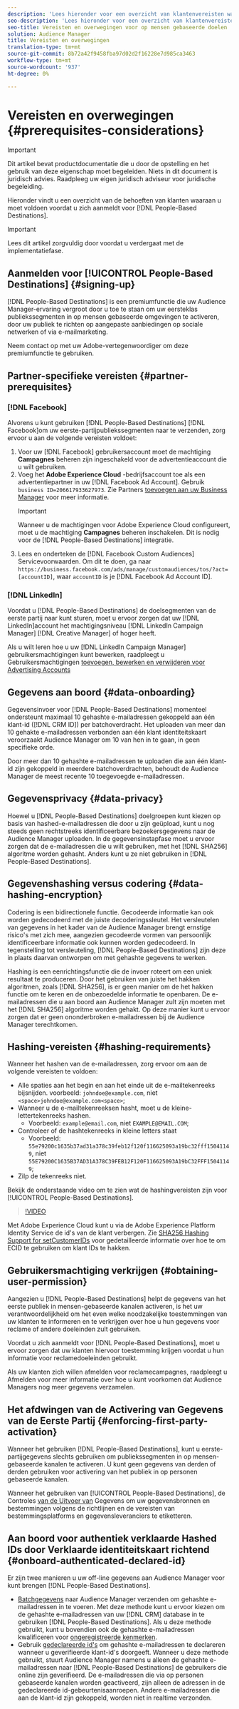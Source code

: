 ```yaml
---
description: 'Lees hieronder voor een overzicht van klantenvereisten waaraan u moet voldoen alvorens zich voor op mensen-Gebaseerde Doelen te ondertekenen.  '
seo-description: 'Lees hieronder voor een overzicht van klantenvereisten waaraan u moet voldoen alvorens zich voor op mensen-Gebaseerde Doelen te ondertekenen.  '
seo-title: Vereisten en overwegingen voor op mensen gebaseerde doelen
solution: Audience Manager
title: Vereisten en overwegingen
translation-type: tm+mt
source-git-commit: 8b72a42f9458fba97d02d2f16228e7d985ca3463
workflow-type: tm+mt
source-wordcount: '937'
ht-degree: 0%

---
```



# Vereisten en overwegingen {#prerequisites-considerations}

>[!IMPORTANT]
>Dit artikel bevat productdocumentatie die u door de opstelling en het gebruik van deze eigenschap moet begeleiden. Niets in dit document is juridisch advies. Raadpleeg uw eigen juridisch adviseur voor juridische begeleiding.

Hieronder vindt u een overzicht van de behoeften van klanten waaraan u moet voldoen voordat u zich aanmeldt voor [!DNL People-Based Destinations].

>[!IMPORTANT]
> Lees dit artikel zorgvuldig door voordat u verdergaat met de implementatiefase.

## Aanmelden voor [!UICONTROL People-Based Destinations] {#signing-up}

[!DNL People-Based Destinations] is een premiumfunctie die uw Audience Manager-ervaring vergroot door u toe te staan om uw eersteklas publiekssegmenten in op mensen gebaseerde omgevingen te activeren, door uw publiek te richten op aangepaste aanbiedingen op sociale netwerken of via e-mailmarketing.

Neem contact op met uw Adobe-vertegenwoordiger om deze premiumfunctie te gebruiken.

## Partner-specifieke vereisten {#partner-prerequisites}

### [!DNL Facebook]

Alvorens u kunt gebruiken [!DNL People-Based Destinations] [!DNL Facebook]om uw eerste-partijpubliekssegmenten naar te verzenden, zorg ervoor u aan de volgende vereisten voldoet:

1. Voor uw [!DNL Facebook] gebruikersaccount moet de machtiging **Campagnes** beheren zijn ingeschakeld voor de advertentieaccount die u wilt gebruiken.
2. Voeg het **Adobe Experience Cloud** -bedrijfsaccount toe als een advertentiepartner in uw [!DNL Facebook Ad Account]. Gebruik `business ID=206617933627973`. Zie Partners [toevoegen aan uw Business Manager](https://www.facebook.com/business/help/1717412048538897) voor meer informatie.
   >[!IMPORTANT]
   > Wanneer u de machtigingen voor Adobe Experience Cloud configureert, moet u de machtiging **Campagnes** beheren inschakelen. Dit is nodig voor de [!DNL People-Based Destinations] integratie.
3. Lees en onderteken de [!DNL Facebook Custom Audiences] Servicevoorwaarden. Om dit te doen, ga naar `https://business.facebook.com/ads/manage/customaudiences/tos/?act=[accountID]`, waar `accountID` is je [!DNL Facebook Ad Account ID].

### [!DNL LinkedIn]

Voordat u [!DNL People-Based Destinations] de doelsegmenten van de eerste partij naar kunt sturen, moet u ervoor zorgen dat uw [!DNL LinkedIn]account het machtigingsniveau [!DNL LinkedIn Campaign Manager] [!DNL Creative Manager] of hoger heeft.

Als u wilt leren hoe u uw [!DNL LinkedIn Campaign Manager] gebruikersmachtigingen kunt bewerken, raadpleegt u Gebruikersmachtigingen [toevoegen, bewerken en verwijderen voor Advertising Accounts](https://www.linkedin.com/help/lms/answer/5753)

## Gegevens aan boord {#data-onboarding}

Gegevensinvoer voor [!DNL People-Based Destinations] momenteel ondersteunt maximaal 10 gehashte e-mailadressen gekoppeld aan één klant-id ([!DNL CRM ID]) per batchoverdracht. Het uploaden van meer dan 10 gehakte e-mailadressen verbonden aan één klant identiteitskaart veroorzaakt Audience Manager om 10 van hen in te gaan, in geen specifieke orde.

Door meer dan 10 gehashte e-mailadressen te uploaden die aan één klant-id zijn gekoppeld in meerdere batchoverdrachten, behoudt de Audience Manager de meest recente 10 toegevoegde e-mailadressen.

## Gegevensprivacy {#data-privacy}

Hoewel u [!DNL People-Based Destinations] doelgroepen kunt kiezen op basis van hashed-e-mailadressen die door u zijn geüpload, kunt u nog steeds geen rechtstreeks identificeerbare bezoekersgegevens naar de Audience Manager uploaden. In de gegevensinstapfase moet u ervoor zorgen dat de e-mailadressen die u wilt gebruiken, met het [!DNL SHA256] algoritme worden gehasht. Anders kunt u ze niet gebruiken in [!DNL People-Based Destinations].

## Gegevenshashing versus codering {#data-hashing-encryption}

Codering is een bidirectionele functie. Gecodeerde informatie kan ook worden gedecodeerd met de juiste decoderingssleutel. Het versleutelen van gegevens in het kader van de Audience Manager brengt ernstige risico&#39;s met zich mee, aangezien gecodeerde vormen van persoonlijk identificeerbare informatie ook kunnen worden gedecodeerd. In tegenstelling tot versleuteling, [!DNL People-Based Destinations] zijn deze in plaats daarvan ontworpen om met gehashte gegevens te werken.

Hashing is een eenrichtingsfunctie die de invoer roteert om een uniek resultaat te produceren. Door het gebruiken van juiste het hakken algoritmen, zoals [!DNL SHA256], is er geen manier om de het hakken functie om te keren en de onbezoedelde informatie te openbaren. De e-mailadressen die u aan boord aan Audience Manager zult zijn moeten met het [!DNL SHA256] algoritme worden gehakt. Op deze manier kunt u ervoor zorgen dat er geen ononderbroken e-mailadressen bij de Audience Manager terechtkomen.

## Hashing-vereisten {#hashing-requirements}

Wanneer het hashen van de e-mailadressen, zorg ervoor om aan de volgende vereisten te voldoen:

* Alle spaties aan het begin en aan het einde uit de e-mailtekenreeks bijsnijden. voorbeeld: `johndoe@example.com`, niet `<space>johndoe@example.com<space>`;
* Wanneer u de e-mailtekenreeksen hasht, moet u de kleine-lettertekenreeks hashen.
   * Voorbeeld: `example@email.com`, niet `EXAMPLE@EMAIL.COM`;
* Controleer of de hashtekenreeks in kleine letters staat
   * Voorbeeld: `55e79200c1635b37ad31a378c39feb12f120f116625093a19bc32fff15041149`, niet `55E79200C1635B37AD31A378C39FEB12F120F116625093A19bC32FFF15041149`;
* Zilp de tekenreeks niet.

Bekijk de onderstaande video om te zien wat de hashingvereisten zijn voor [!UICONTROL People-Based Destinations].

>[!VIDEO](https://video.tv.adobe.com/v/29003/)

Met Adobe Experience Cloud kunt u via de Adobe Experience Platform Identity Service de id&#39;s van de klant verbergen. Zie [SHA256 Hashing Support for setCustomerIDs](https://docs.adobe.com/content/help/en/id-service/using/reference/hashing-support.html) voor gedetailleerde informatie over hoe te om ECID te gebruiken om klant IDs te hakken.

## Gebruikersmachtiging verkrijgen {#obtaining-user-permission}

Aangezien u [!DNL People-Based Destinations] helpt de gegevens van het eerste publiek in mensen-gebaseerde kanalen activeren, is het uw verantwoordelijkheid om het even welke noodzakelijke toestemmingen van uw klanten te informeren en te verkrijgen over hoe u hun gegevens voor reclame of andere doeleinden zult gebruiken.

Voordat u zich aanmeldt voor [!DNL People-Based Destinations], moet u ervoor zorgen dat uw klanten hiervoor toestemming krijgen voordat u hun informatie voor reclamedoeleinden gebruikt.

Als uw klanten zich willen afmelden voor reclamecampagnes, raadpleegt u [](../../overview/data-security-and-privacy/data-privacy-requests.md) Afmelden voor meer informatie over hoe u kunt voorkomen dat Audience Managers nog meer gegevens verzamelen.

## Het afdwingen van de Activering van Gegevens van de Eerste Partij {#enforcing-first-party-activation}

Wanneer het gebruiken [!DNL People-Based Destinations], kunt u eerste-partijgegevens slechts gebruiken om publiekssegmenten in op mensen-gebaseerde kanalen te activeren. U kunt geen gegevens van derden of derden gebruiken voor activering van het publiek in op personen gebaseerde kanalen.

Wanneer het gebruiken van [!UICONTROL People-Based Destinations], de Controles [van de Uitvoer van](../data-export-controls.md) Gegevens om uw gegevensbronnen en bestemmingen volgens de richtlijnen en de vereisten van bestemmingsplatforms en gegevensleveranciers te etiketteren.

## Aan boord voor authentiek verklaarde Hashed IDs door Verklaarde identiteitskaart richtend {#onboard-authenticated-declared-id}

Er zijn twee manieren u uw off-line gegevens aan Audience Manager voor kunt brengen [!DNL People-Based Destinations].

* [Batchgegevens](../../integration/sending-audience-data/batch-data-transfer-explained/batch-data-transfer-overview.md) naar Audience Manager verzenden om gehashte e-mailadressen in te voeren. Met deze methode kunt u ervoor kiezen om de gehashte e-mailadressen van uw [!DNL CRM] database in te gebruiken [!DNL People-Based Destinations]. Als u deze methode gebruikt, kunt u bovendien ook de gehashte e-mailadressen kwalificeren voor [ongeregistreerde kenmerken](../traits/trait-and-segment-qualification-reference.md).
* Gebruik [gedeclareerde id&#39;s](../declared-ids.md) om gehashte e-mailadressen te declareren wanneer u geverifieerde klant-id&#39;s doorgeeft. Wanneer u deze methode gebruikt, stuurt Audience Manager namens u alleen de gehashte e-mailadressen naar [!DNL People-Based Destinations] de gebruikers die online zijn geverifieerd. De e-mailadressen die via op personen gebaseerde kanalen worden geactiveerd, zijn alleen de adressen in de gedeclareerde id-gebeurtenisaanroepen. Andere e-mailadressen die aan de klant-id zijn gekoppeld, worden niet in realtime verzonden.
